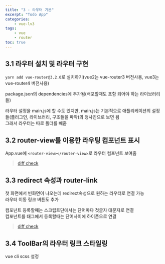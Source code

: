 ```yaml
--- 
title: "3 - 라우터 기본" 
excerpt: "Todo App"
categories: 
    - vue-lv3
tags: 
    - vue
    - router
toc: true
--- 
```


## 3.1 라우터 설치 및 라우터 구현

`yarn add vue-router@3.2.0`로 설치하기(vue2는 vue-router3 버전사용, vue3는 vue-router4 버전사용)

package.json의 dependencies에 추가됨(배포할때도 포함 되어야 하는 라이브러리들)  

라우터 설정을 main.js에 할 수도 있지만, main.js는 기본적으로 애플리케이션의 설정들(플러그인, 라이브러리, 구조들을 파악)의 청사진으로 보면 됨  
그래서 라우터는 따로 폴더를 빼줌  

## 3.2 router-view를 이용한 라우팅 컴포넌트 표시

App.vue에 `<router-view></router-view>`로 라우터 컴포넌트 보여줌  

>[diff check](https://github.com/wjddk0909/vue-news/commit/7e9afa13197fa14cfbffc011aa9efd13429f1053)

## 3.3 redirect 속성과 router-link

첫 화면에서 빈화면이 나오는데 redirect속성으로 원하는 라우터로 연결 가능  
라우터 이동 링크 버튼도 추가  

컴포넌트 등록할때는 스크립트단에서는 단어마다 첫글자 대문자로 연결  
컴포넌트를 태그에서 등록할때는 단어사이에 하이픈으로 연결

>[diff check](https://github.com/wjddk0909/vue-news/commit/d0de793092e5dae58d78f1027b9885d3b5ca22a6)

## 3.4 ToolBar의 라우터 링크 스타일링

vue cli scss 설정